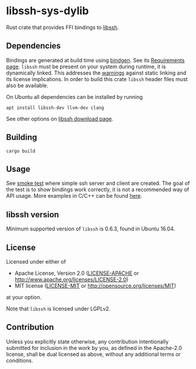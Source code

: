 # libssh-sys-dylib
Rust crate that provides FFI bindings to [libssh](https://www.libssh.org).

## Dependencies
Bindings are generated at build time using
[bindgen](https://github.com/rust-lang/rust-bindgen). See its
[Requirements page](https://rust-lang.github.io/rust-bindgen/requirements.html).
`libssh` must be present on your system during runtime, it is dynamically linked.
This addresses the [warnings](https://api.libssh.org/stable/libssh_linking.html)
against static linking and its license implications.
In order to build this crate `libssh` header files must also be available.

On Ubuntu all dependencies can be installed by running
```
apt install libssh-dev llvm-dev clang
```
See other options on [libssh download page](https://www.libssh.org/get-it/).

## Building
```
cargo build
```

## Usage
See [smoke test](tests/smoke_test.rs) where simple ssh server and client are
created. The goal of the test is to show bindings work correctly, it is not
a recommended way of API usage. More examples in C/C++ can be found
[here](https://git.libssh.org/projects/libssh.git/tree/examples).

## libssh version
Minimum supported version of `libssh` is 0.6.3, found in Ubuntu 16.04.

## License

Licensed under either of

 * Apache License, Version 2.0
   ([LICENSE-APACHE](LICENSE-APACHE-2.0) or http://www.apache.org/licenses/LICENSE-2.0)
 * MIT license
   ([LICENSE-MIT](LICENSE-MIT) or http://opensource.org/licenses/MIT)

at your option.

Note that `libssh` is licensed under LGPLv2.

## Contribution

Unless you explicitly state otherwise, any contribution intentionally submitted
for inclusion in the work by you, as defined in the Apache-2.0 license, shall be
dual licensed as above, without any additional terms or conditions.

